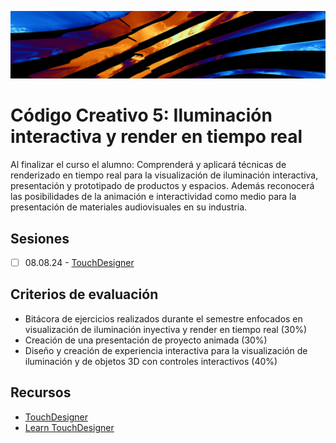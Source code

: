 ![portada](https://raw.githubusercontent.com/EmilioOcelotl/cc5-2024-1/main/img/banner.png)

# Código Creativo 5: Iluminación interactiva y render en tiempo real

Al finalizar el curso el alumno: Comprenderá y aplicará técnicas de renderizado en tiempo real para la visualización de iluminación interactiva, presentación y prototipado de productos y espacios. Además reconocerá las posibilidades de la animación e interactividad como medio para la presentación de materiales audiovisuales en su industria.

## Sesiones 

- [ ] 08.08.24 - [TouchDesigner](https://github.com/EmilioOcelotl/cc5-2024-1/blob/main/doc/s01.md)


## Criterios de evaluación

- Bitácora de ejercicios realizados durante el semestre enfocados en visualización de  iluminación inyectiva y render en tiempo real (30%)
- Creación de una presentación de proyecto animada  (30%)
- Diseño y creación de experiencia interactiva para la visualización de iluminación y de objetos 3D con controles interactivos (40%)

## Recursos

- [TouchDesigner](https://derivative.ca/)
- [Learn TouchDesigner](https://derivative.ca/UserGuide/Learn_TouchDesigner)

